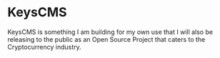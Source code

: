 # KeysCMS
KeysCMS is something I am building for my own use that I will also be releasing to the public as an Open Source Project that caters to the Cryptocurrency industry.
